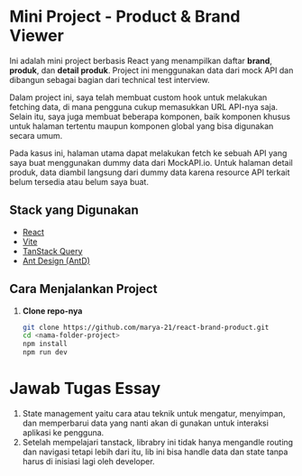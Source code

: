 # Mini Project - Product & Brand Viewer

Ini adalah mini project berbasis React yang menampilkan daftar **brand**, **produk**, dan **detail produk**. Project ini menggunakan data dari mock API dan dibangun sebagai bagian dari technical test interview.

Dalam project ini, saya telah membuat custom hook untuk melakukan fetching data, di mana pengguna cukup memasukkan URL API-nya saja. Selain itu, saya juga membuat beberapa komponen, baik komponen khusus untuk halaman tertentu maupun komponen global yang bisa digunakan secara umum.

Pada kasus ini, halaman utama dapat melakukan fetch ke sebuah API yang saya buat menggunakan dummy data dari MockAPI.io.
Untuk halaman detail produk, data diambil langsung dari dummy data karena resource API terkait belum tersedia atau belum saya buat.
## Stack yang Digunakan

- [React](https://react.dev/)
- [Vite](https://vitejs.dev/)
- [TanStack Query](https://tanstack.com/query/latest)
- [Ant Design (AntD)](https://ant.design/)


## Cara Menjalankan Project

1. **Clone repo-nya**  
   ```bash
   git clone https://github.com/marya-21/react-brand-product.git
   cd <nama-folder-project>
   npm install
   npm run dev

# Jawab Tugas Essay

1. State management yaitu cara atau teknik untuk mengatur, menyimpan, dan memperbarui data yang nanti akan di gunakan untuk interaksi aplikasi ke pengguna.
2. Setelah mempelajari tanstack, librabry ini tidak hanya mengandle routing dan navigasi tetapi lebih dari itu, lib ini bisa handle  data dan state tanpa harus di inisiasi lagi oleh developer.

